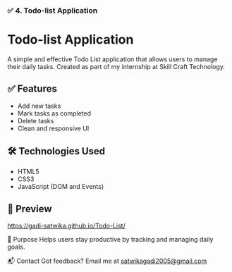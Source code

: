 
### ✅ 4. **Todo-list Application**

# Todo-list Application

A simple and effective Todo List application that allows users to manage their daily tasks. Created as part of my internship at Skill Craft Technology.

## ✅ Features

- Add new tasks
- Mark tasks as completed
- Delete tasks
- Clean and responsive UI

## 🛠️ Technologies Used

- HTML5
- CSS3
- JavaScript (DOM and Events)

## 📸 Preview

https://gadi-satwika.github.io/Todo-List/

🎯 Purpose
Helps users stay productive by tracking and managing daily goals.

📬 Contact
Got feedback? Email me at satwikagadi2005@gmail.com

